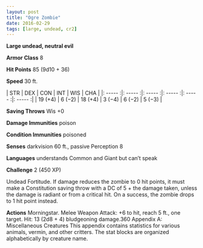 ```yaml
---
layout: post
title: "Ogre Zombie"
date: 2016-02-29
tags: [large, undead, cr2]
---
```


**Large undead, neutral evil**

**Armor Class** 8

**Hit Points** 85 (9d10 + 36)

**Speed** 30 ft.

|   STR   |   DEX   |   CON   |   INT   |   WIS   |   CHA   |
|: ----- :|: ----- :|: ----- :|: ----- :|: ----- :|: ----- :|
| 19 (+4) | 6 (−2) | 18 (+4) | 3 (−4) | 6 (−2) | 5 (−3) |

**Saving Throws** Wis +0 

**Damage Immunities** poison 

**Condition Immunities** poisoned 

**Senses** darkvision 60 ft., passive Perception 8 

**Languages** understands Common and Giant but can’t speak 

**Challenge** 2 (450 XP) 

Undead Fortitude. If damage reduces the zombie to 0 hit points, it must make a Constitution saving throw with a DC of 5 + the damage taken, unless the damage is radiant or from a critical hit. On a success, the zombie drops to 1 hit point instead. 

**Actions** Morningstar. Melee Weapon Attack: +6 to hit, reach 5 ft., one target. Hit: 13 (2d8 + 4) bludgeoning damage.360 Appendix A: Miscellaneous Creatures This appendix contains statistics for various animals, vermin, and other critters. The stat blocks are organized alphabetically by creature name.